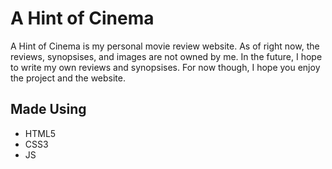 # A Hint of Cinema
A Hint of Cinema is my personal movie review website.  As of right now, the reviews, synopsises, and images are not owned by me.  In the future, I hope to write my own reviews and synopsises.  For now though, I hope you enjoy the project and the website.
## Made Using
- HTML5
- CSS3
- JS